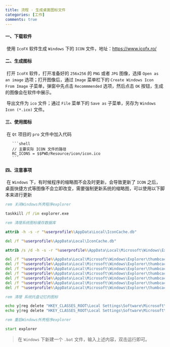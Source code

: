 ```yaml
---
title: 流程 · 生成桌面图标文件
categories: [工作]
comments: true
---
```


#### 一、下载软件

​	使用 `IcoFX` 软件生成 `Windows` 下的 `ICON` 文件，地址：https://www.icofx.ro/

#### 二、生成图标

​	打开 `IcoFX` 软件，打开准备好的 `256x256` 的 `PNG` 或者 `JPG` 图像，选择 `Open as an image` 选项；打开图像后，通过 `Image` 菜单栏下的 `Create Windows Icon From Image` 子菜单，弹窗中先点击 `Recommmended` 选项，然后点击 `OK` 按钮，生成的图像会在软件中展示。

​	导出文件为 `ico` 文件；通过 `File` 菜单下的 `Save as` 子菜单，另存为 `Windows Icon (*.ico)` 文件。

#### 三、使用图标

​	在 `Qt` 项目的 `pro` 文件中加入代码

       ```shell
       // 主要实际 ICON 文件的路径
       RC_ICONS = $$PWD/Resource/icon/icon.ico
       ```

#### 四、注意事项

​	在 `Windows` 下，有时候程序的缩略图不会及时更新，会导致更新了 `ICON` 之后，桌面快捷方式等图像不会立即改变，需要强制更新系统的缩略图，可以使用以下脚本来进行更新

```bat
rem 关闭Windows外壳程序explorer

taskkill /f /im explorer.exe

rem 清理系统图标缓存数据库

attrib -h -s -r "%userprofile%\AppData\Local\IconCache.db"

del /f "%userprofile%\AppData\Local\IconCache.db"

attrib /s /d -h -s -r "%userprofile%\AppData\Local\Microsoft\Windows\Explorer\*"

del /f "%userprofile%\AppData\Local\Microsoft\Windows\Explorer\thumbcache_32.db"
del /f "%userprofile%\AppData\Local\Microsoft\Windows\Explorer\thumbcache_96.db"
del /f "%userprofile%\AppData\Local\Microsoft\Windows\Explorer\thumbcache_102.db"
del /f "%userprofile%\AppData\Local\Microsoft\Windows\Explorer\thumbcache_256.db"
del /f "%userprofile%\AppData\Local\Microsoft\Windows\Explorer\thumbcache_1024.db"
del /f "%userprofile%\AppData\Local\Microsoft\Windows\Explorer\thumbcache_idx.db"
del /f "%userprofile%\AppData\Local\Microsoft\Windows\Explorer\thumbcache_sr.db"

rem 清理 系统托盘记忆的图标

echo y|reg delete "HKEY_CLASSES_ROOT\Local Settings\Software\Microsoft\Windows\CurrentVersion\TrayNotify" /v IconStreams
echo y|reg delete "HKEY_CLASSES_ROOT\Local Settings\Software\Microsoft\Windows\CurrentVersion\TrayNotify" /v PastIconsStream

rem 重启Windows外壳程序explorer

start explorer
```

> 在 `Windows` 下新建一个 `.bat` 文件，输入上述内容，双击运行即可。

